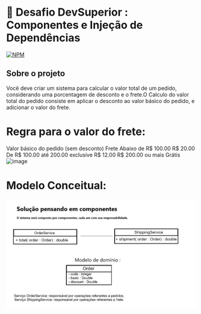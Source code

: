 # 🚀 Desafio DevSuperior : Componentes e Injeção de Dependências
[![NPM](https://img.shields.io/npm/l/react)](https://github.com/pedrohf0001/desafio1/blob/main/LICENSE) 

## Sobre o projeto
Você deve criar um sistema para calcular o valor total de um pedido, considerando uma porcentagem de desconto e o frete.O Calculo do valor total do pedido consiste em aplicar o desconto ao valor básico do pedido, e adicionar o valor do frete.

# Regra para o valor do frete:

Valor básico do pedido (sem desconto)	Frete
Abaixo de R$ 100.00	R$ 20.00
De R$ 100.00 até 200.00 exclusive	R$ 12.00
R$ 200.00 ou mais	Grátis
<img width="402" height="121" alt="image" src="https://github.com/user-attachments/assets/8ec47ce1-4e56-4324-bc58-166cda34378b" />



# Modelo Conceitual:
![Modelo Conceitual](https://github.com/pedrohf0001/assets/blob/efdc9642696f5ef043e6abfc9b1ed5e1f354b3c1/Desafio1/Componentes%20e%20inje%C3%A7%C3%A3o%20de%20depend%C3%AAncia.jpg) 

